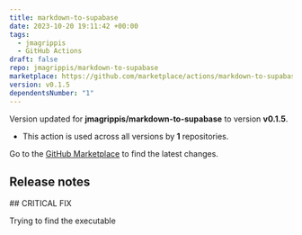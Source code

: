 ```yaml
---
title: markdown-to-supabase
date: 2023-10-20 19:11:42 +00:00
tags:
  - jmagrippis
  - GitHub Actions
draft: false
repo: jmagrippis/markdown-to-supabase
marketplace: https://github.com/marketplace/actions/markdown-to-supabase
version: v0.1.5
dependentsNumber: "1"
---
```



Version updated for **jmagrippis/markdown-to-supabase** to version **v0.1.5**.
- This action is used across all versions by **1** repositories.

Go to the [GitHub Marketplace](https://github.com/marketplace/actions/markdown-to-supabase) to find the latest changes.

## Release notes

## CRITICAL FIX

Trying to find the executable
